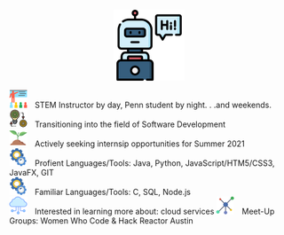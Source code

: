 

<p align="center">
  <img width="128" height="128" src="https://github.com/murraiscanlon/murraiscanlon/blob/main/bot.png">
</p>




![](https://github.com/murraiscanlon/murraiscanlon/blob/main/education.png) STEM Instructor by day, Penn student by night. . .and weekends. </br> 
![](https://github.com/murraiscanlon/murraiscanlon/blob/main/process.png) Transitioning into the field of Software Development  
![](https://github.com/murraiscanlon/murraiscanlon/blob/main/sprout.png) Actively seeking internsip opportunities for Summer 2021  
![](https://github.com/murraiscanlon/murraiscanlon/blob/main/settings.png) Profient Languages/Tools: Java, Python, JavaScript/HTM5/CSS3, JavaFX, GIT  
![](https://github.com/murraiscanlon/murraiscanlon/blob/main/settings.png) Familiar Languages/Tools: C, SQL, Node.js  
![](https://github.com/murraiscanlon/murraiscanlon/blob/main/cloud.png) Interested in learning more about: cloud services
![](https://github.com/murraiscanlon/murraiscanlon/blob/main/network.png) Meet-Up Groups: Women Who Code & Hack Reactor Austin



